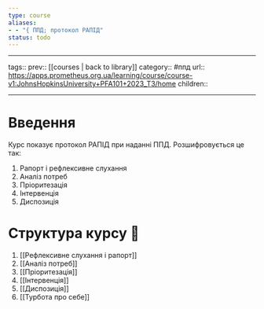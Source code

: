 ```yaml
---
type: course
aliases: 
- - "{ ППД; протокол РАПІД"
status: todo
---
```


---
tags::
prev:: [[courses | back to library]]
category:: #ппд
url:: https://apps.prometheus.org.ua/learning/course/course-v1:JohnsHopkinsUniversity+PFA101+2023_T3/home
children::

---
# Введення
Курс показує протокол РАПІД при наданні ППД. Розшифровується це так:
1. Рапорт і рефлексивне слухання
2. Аналіз потреб
3. Пріоритезація
4. Інтервенція
5. Диспозиція

# Структура курсу 🧾
1. [[Рефлексивне слухання і рапорт]]
2. [[Аналіз потреб]]
3. [[Пріоритезація]]
4. [[Інтервенція]]
5. [[Диспозиція]]
6. [[Турбота про себе]]
